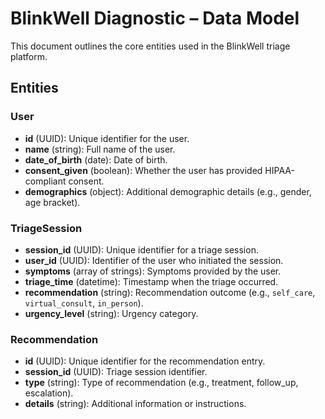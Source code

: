# BlinkWell Diagnostic – Data Model

This document outlines the core entities used in the BlinkWell triage platform.

## Entities

### User
- **id** (UUID): Unique identifier for the user.
- **name** (string): Full name of the user.
- **date_of_birth** (date): Date of birth.
- **consent_given** (boolean): Whether the user has provided HIPAA-compliant consent.
- **demographics** (object): Additional demographic details (e.g., gender, age bracket).

### TriageSession
- **session_id** (UUID): Unique identifier for a triage session.
- **user_id** (UUID): Identifier of the user who initiated the session.
- **symptoms** (array of strings): Symptoms provided by the user.
- **triage_time** (datetime): Timestamp when the triage occurred.
- **recommendation** (string): Recommendation outcome (e.g., `self_care`, `virtual_consult`, `in_person`).
- **urgency_level** (string): Urgency category.

### Recommendation
- **id** (UUID): Unique identifier for the recommendation entry.
- **session_id** (UUID): Triage session identifier.
- **type** (string): Type of recommendation (e.g., treatment, follow_up, escalation).
- **details** (string): Additional information or instructions.
